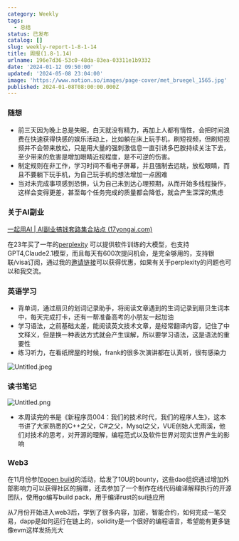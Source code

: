 ```yaml
---
category: Weekly
tags:
  - 总结
status: 已发布
catalog: []
slug: weekly-report-1-8-1-14
title: 周报(1.8-1.14)
urlname: 196e7d36-53c0-48da-83ea-03311e1b9332
date: '2024-01-12 09:50:00'
updated: '2024-05-08 23:04:00'
image: 'https://www.notion.so/images/page-cover/met_bruegel_1565.jpg'
published: 2024-01-08T08:00:00.000Z
---
```


### 随想

- 前三天因为晚上总是失眠，白天就没有精力，再加上人都有惰性，会把时间浪费在快速获得快感的娱乐活动上，比如躺在床上玩手机，刷短视频，但刷短视频并不会带来放松，只是用大量的强刺激信息一直引诱多巴胺持续关注下去，至少带来的危害是增加眼睛近视程度，是不可逆的伤害。
- 制定规则在非工作，学习时间不看电子屏幕，并且强制去远眺，放松眼睛，而且不要躺下玩手机，为自己玩手机的想法增加一点困难
- 当对未完成事项感到恐惧，认为自己未到达心理预期，从而开始多线程操作，这样会变得更差，甚至每个任务完成的质量都会降低，就会产生深深的焦虑

### 关于AI副业


[一起用AI | AI副业搞钱套路集合站点 (17yongai.com)](https://17yongai.com/)


在23年买了一年的[perplexity](https://www.perplexity.ai/) 可以提供软件训练的大模型，也支持GPT4,Claude2.1模型，而且每天有600次提问机会，是完全够用的，支持银联/visa订阅，通过我的[邀请链接](https://perplexity.ai/pro?referral_code=SGJ7X87B)可以获得优惠，如果有关于perplexity的问题也可以和我交流。


### 英语学习

- 背单词，通过扇贝的划词记录助手，将阅读文章遇到的生词记录到扇贝生词本中，每天完成打卡，还有一帮准备高考的小朋友一起加油
- 学习语法，之前基础太差，能阅读英文技术文章，是经常翻译内容，记住了中文释义，但是换一种表达方式就会产生误解，所以要学习语法，这是语法的重要性
- 练习听力，在看纸牌屋的时候，frank的很多次演讲都在认真听，很有感染力

![Untitled.jpeg](https://prod-files-secure.s3.us-west-2.amazonaws.com/5d24fe63-e567-4804-86f9-9fdc62e13082/c33f3733-be40-431e-a494-10399ac86f32/Untitled.jpeg?X-Amz-Algorithm=AWS4-HMAC-SHA256&X-Amz-Content-Sha256=UNSIGNED-PAYLOAD&X-Amz-Credential=ASIAZI2LB46624WDKNFP%2F20250301%2Fus-west-2%2Fs3%2Faws4_request&X-Amz-Date=20250301T053637Z&X-Amz-Expires=3600&X-Amz-Security-Token=IQoJb3JpZ2luX2VjEGQaCXVzLXdlc3QtMiJHMEUCICOqhGT6QAg0Q4lonOjKpbg1V7ZwEe4DDJtmAVYEOuFmAiEA%2FkFRHhHRhTCmTRY2Kd0yWjKI70ROpkqQ7lOPoi180lIqiAQInf%2F%2F%2F%2F%2F%2F%2F%2F%2F%2FARAAGgw2Mzc0MjMxODM4MDUiDJyQWx1tRfbvOJCYPircA8r6ahVrxDyg%2BGqU7VpgUPkIJ0y3GEDsV9W2HfSj739%2FDoTyJFaXBBcD6z%2FYYmlGBpbBwUzk3EghDAKwvwPQwIrz2Ckhw%2BsGYbfmEIGKyvhqCZ6qNzNVyDK1QI4UfM4%2BMjsQv%2BU2KHPNo8BQhG1F3aKvUg4gc2g5Wd%2FeRXAyJ1v8GwXfnvlvf8TYWcoNeuvmkYU4sW9EVOTSQlN9DVnOkdPkiyBsS5us2yLYaVYPzqd1LP7v0U1so%2FiuYZuWgVSdbSe7xv96YNMyPfHalJtB4ol99mP4KhsqZBuK6eFCAu%2BBTXliGXPvnTSiOYCJbK5R%2FFbVSHjo3RWIur9uK9EbGR2v%2BHG9JMOoNb3dxFr4VQxb8zPEh7LuW5WC7GukO%2BHlsp1awci6PM%2B1VSA4boH%2BKKEzrz2mBoRvs%2FMhrHQDCqTZpg1N%2BmypaMtKaE1ofxEzKNvsc%2BAK%2FAGEi5MWt1vg6kwdL0bhXZTd8OgvNzFr1dv%2FQPJEaflhMOZENfBwhpB1WsUxYVjNyA8gN1j0BXBgquDYMbvxiwf8zuQkR84P7cBlUmj3F6u7ObhDYeDRO1Q76WbxX8m7lKRyzRqamqwlfoGGb3%2B47jFajg5b4aMnkv575Yy5Ys1BMEOyQIuqMMGPir4GOqUB5YctNs8IHPkqXGExTLikx37cCQ3ZrAHXjLWuvY1pnTQdWuQfSlu4GgUBCpQnyQFg%2ByDzRvW3WIFhBHHH8ZM%2BflP93Mg98cQtUOTuRrJN1UdxxL9AukA1Ui%2FPz%2Bpi5LlMJIVHc3bsc0yKqzXxtGw6oIHlqmhGZK6OymD7xqXwqEC53CN5CstZpwpX5LAVwbjA5tSLxEclVyBCkrc7y9dAvPtRwMQt&X-Amz-Signature=5c7bbb73afa8a418e81d24d4819d5c416ffd5374cb98355158e657ff11835802&X-Amz-SignedHeaders=host&x-id=GetObject)


### 读书笔记


![Untitled.png](https://prod-files-secure.s3.us-west-2.amazonaws.com/5d24fe63-e567-4804-86f9-9fdc62e13082/96aa439a-1c95-4054-aa84-ef4e0c8eb5d1/Untitled.png?X-Amz-Algorithm=AWS4-HMAC-SHA256&X-Amz-Content-Sha256=UNSIGNED-PAYLOAD&X-Amz-Credential=ASIAZI2LB46624WDKNFP%2F20250301%2Fus-west-2%2Fs3%2Faws4_request&X-Amz-Date=20250301T053637Z&X-Amz-Expires=3600&X-Amz-Security-Token=IQoJb3JpZ2luX2VjEGQaCXVzLXdlc3QtMiJHMEUCICOqhGT6QAg0Q4lonOjKpbg1V7ZwEe4DDJtmAVYEOuFmAiEA%2FkFRHhHRhTCmTRY2Kd0yWjKI70ROpkqQ7lOPoi180lIqiAQInf%2F%2F%2F%2F%2F%2F%2F%2F%2F%2FARAAGgw2Mzc0MjMxODM4MDUiDJyQWx1tRfbvOJCYPircA8r6ahVrxDyg%2BGqU7VpgUPkIJ0y3GEDsV9W2HfSj739%2FDoTyJFaXBBcD6z%2FYYmlGBpbBwUzk3EghDAKwvwPQwIrz2Ckhw%2BsGYbfmEIGKyvhqCZ6qNzNVyDK1QI4UfM4%2BMjsQv%2BU2KHPNo8BQhG1F3aKvUg4gc2g5Wd%2FeRXAyJ1v8GwXfnvlvf8TYWcoNeuvmkYU4sW9EVOTSQlN9DVnOkdPkiyBsS5us2yLYaVYPzqd1LP7v0U1so%2FiuYZuWgVSdbSe7xv96YNMyPfHalJtB4ol99mP4KhsqZBuK6eFCAu%2BBTXliGXPvnTSiOYCJbK5R%2FFbVSHjo3RWIur9uK9EbGR2v%2BHG9JMOoNb3dxFr4VQxb8zPEh7LuW5WC7GukO%2BHlsp1awci6PM%2B1VSA4boH%2BKKEzrz2mBoRvs%2FMhrHQDCqTZpg1N%2BmypaMtKaE1ofxEzKNvsc%2BAK%2FAGEi5MWt1vg6kwdL0bhXZTd8OgvNzFr1dv%2FQPJEaflhMOZENfBwhpB1WsUxYVjNyA8gN1j0BXBgquDYMbvxiwf8zuQkR84P7cBlUmj3F6u7ObhDYeDRO1Q76WbxX8m7lKRyzRqamqwlfoGGb3%2B47jFajg5b4aMnkv575Yy5Ys1BMEOyQIuqMMGPir4GOqUB5YctNs8IHPkqXGExTLikx37cCQ3ZrAHXjLWuvY1pnTQdWuQfSlu4GgUBCpQnyQFg%2ByDzRvW3WIFhBHHH8ZM%2BflP93Mg98cQtUOTuRrJN1UdxxL9AukA1Ui%2FPz%2Bpi5LlMJIVHc3bsc0yKqzXxtGw6oIHlqmhGZK6OymD7xqXwqEC53CN5CstZpwpX5LAVwbjA5tSLxEclVyBCkrc7y9dAvPtRwMQt&X-Amz-Signature=89db823ba5f60e6b5a808b44695ead1f4001526fd46f95d78f214882001cebb6&X-Amz-SignedHeaders=host&x-id=GetObject)

- 本周读完的书是《新程序员004：我们的技术时代，我们的程序人生》，这本书讲了大家熟悉的C++之父，C#之父，Mysql之父，VUE创始人尤雨溪，他们对技术的思考，对开源的理解，编程范式以及软件世界对现实世界产生的影响

### Web3


在11月份参加[open build](https://openbuild.xyz/learn/challenges)的活动，给发了10U的bounty，这些dao组织通过增加外部影响力可以获得社区的捐赠，还去参加了一个制作在线代码编译解释执行的开源团队，使用go编写build pack，用于编译rust的sui链应用


从7月份开始进入web3后，学到了很多内容，加密，智能合约，如何完成一笔交易，dapp是如何运行在链上的，solidity是一个很好的编程语言，希望能有更多链像evm这样发扬光大

